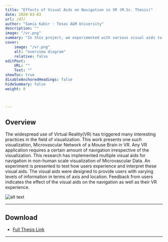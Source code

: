 ```yaml
---
title: "Effects of Visual Aids on Navigation in VR (M.Sc. Thesis)"
date: 2020-03-03
url: /d7/
author: "Samia Kabir · Texas A&M University"
description: ""
image: "/vr.png"
summary: "In this project, we experimented with various visual aids to assist users in navigating non-human scale data visualization (Microvascular Network of a Mouse Brain in VR). A controlled user study revealed how users experience and interpret these visual aids."
cover:
    image: "/vr.png"
    alt: "overview diagram"
    relative: false
editPost:
    URL: ""
    Text: ""
showToc: true
disableAnchoredHeadings: false
hideSummary: false
weight: 8



---
```


## Overview

The widespread use of Virtual Reality(VR) has triggered many interesting practices in the field of visualization. This work presents one such visualization, Microvascular Network of a Mouse Brain in VR. Any VR application requires a certain amount of navigation irrespective of the visualization. This research has implemented multiple visual aids for navigation in non-human scale visualization of Microvascular Data. An experiment is presented to test how users experience and interpret these visual aids. The visual aids were designed to provide users with varying levels of information in terms of axis and location. Feedback from users indicates the effect of the visual aids on the navigation as well as their VR experience.

![alt text](/vr.png)


---

## Download

- [Full Thesis Link](https://oaktrust.library.tamu.edu/handle/1969.1/191699)

---
